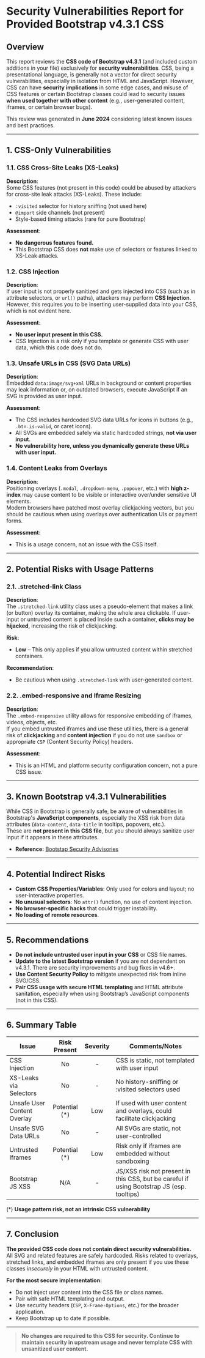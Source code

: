 # Security Vulnerabilities Report for Provided Bootstrap v4.3.1 CSS

## Overview

This report reviews the **CSS code of Bootstrap v4.3.1** (and included custom additions in your file) exclusively for **security vulnerabilities**. CSS, being a presentational language, is generally not a vector for direct security vulnerabilities, especially in isolation from HTML and JavaScript. However, CSS can have **security implications** in some edge cases, and misuse of CSS features or certain Bootstrap classes could lead to security issues **when used together with other content** (e.g., user-generated content, iframes, or certain browser bugs).

This review was generated in **June 2024** considering latest known issues and best practices.

---

## 1. CSS-Only Vulnerabilities

### 1.1. CSS Cross-Site Leaks (XS-Leaks)

**Description**:  
Some CSS features (not present in this code) could be abused by attackers for cross-site leak attacks (XS-Leaks). These include:
- `:visited` selector for history sniffing (not used here)
- `@import` side channels (not present)
- Style-based timing attacks (rare for pure Bootstrap)

**Assessment**:  
- **No dangerous features found.**  
- This Bootstrap CSS does **not** make use of selectors or features linked to XS-Leak attacks.

### 1.2. CSS Injection 

**Description**:  
If user input is not properly sanitized and gets injected into CSS (such as in attribute selectors, or `url()` paths), attackers may perform **CSS Injection**. However, this requires you to be inserting user-supplied data into your CSS, which is not evident here.

**Assessment**:  
- **No user input present in this CSS.**
- CSS Injection is a risk only if you template or generate CSS with user data, which this code does not do.

### 1.3. Unsafe URLs in CSS (SVG Data URLs)

**Description**:  
Embedded `data:image/svg+xml` URLs in background or content properties may leak information or, on outdated browsers, execute JavaScript if an SVG is provided as user input.

**Assessment**:  
- The CSS includes hardcoded SVG data URLs for icons in buttons (e.g., `.btn.is-valid`, or caret icons).
- All SVGs are embedded safely via static hardcoded strings, **not via user input**.
- **No vulnerability here, unless you dynamically generate these URLs with user input.**

### 1.4. Content Leaks from Overlays

**Description**:  
Positioning overlays (`.modal`, `.dropdown-menu`, `.popover`, etc.) with **high z-index** may cause content to be visible or interactive over/under sensitive UI elements.  
Modern browsers have patched most overlay clickjacking vectors, but you should be cautious when using overlays over authentication UIs or payment forms.

**Assessment**:  
- This is a usage concern, not an issue with the CSS itself.

---

## 2. Potential Risks with Usage Patterns

### 2.1. **.stretched-link** Class

**Description**:  
The `.stretched-link` utility class uses a pseudo-element that makes a link (or button) overlay its container, making the whole area clickable. If user-input or untrusted content is placed inside such a container, **clicks may be hijacked**, increasing the risk of clickjacking.

**Risk**:  
- **Low** – This only applies if you allow untrusted content within stretched containers.

**Recommendation**:  
- Be cautious when using `.stretched-link` with user-generated content.

### 2.2. **.embed-responsive** and Iframe Resizing

**Description**:  
The `.embed-responsive` utility allows for responsive embedding of iframes, videos, objects, etc.  
If you embed untrusted iframes and use these utilities, there is a general risk of **clickjacking** and **content injection** if you do not use `sandbox` or appropriate `CSP` (Content Security Policy) headers.

**Assessment**:  
- This is an HTML and platform security configuration concern, not a pure CSS issue.

---

## 3. Known Bootstrap v4.3.1 Vulnerabilities

While CSS in Bootstrap is generally safe, be aware of vulnerabilities in Bootstrap's **JavaScript components**, especially the XSS risk from data attributes (`data-content`, `data-title` in tooltips, popovers, etc.).  
These are **not present in this CSS file**, but you should always sanitize user input if it appears in these attributes.

- **Reference:** [Bootstap Security Advisories](https://github.com/twbs/bootstrap/security/advisories)

---

## 4. Potential Indirect Risks

- **Custom CSS Properties/Variables**: Only used for colors and layout; no user-interactive properties.
- **No unusual selectors**: No `attr()` function, no use of content injection.
- **No browser-specific hacks** that could trigger instability.
- **No loading of remote resources**.

---

## 5. Recommendations

- **Do not include untrusted user input in your CSS** or CSS file names.
- **Update to the latest Bootstrap version** if you are not dependent on v4.3.1. There are security improvements and bug fixes in v4.6+.
- **Use Content Security Policy** to mitigate unexpected risk from inline SVG/CSS.
- **Pair CSS usage with secure HTML templating** and HTML attribute sanitation, especially when using Bootstrap’s JavaScript components (not in this CSS).

---

## 6. Summary Table

| Issue                       | Risk Present | Severity | Comments/Notes                                                                                  |
|-----------------------------|:------------:|:--------:|-------------------------------------------------------------------------------------------------|
| CSS Injection               |      No      |    -     | CSS is static, not templated with user input                                                    |
| XS-Leaks via Selectors      |      No      |    -     | No history-sniffing or :visited selectors used                                                  |
| Unsafe User Content Overlay | Potential (*)|   Low    | If used with user content and overlays, could facilitate clickjacking                           |
| Unsafe SVG Data URLs        |      No      |    -     | All SVGs are static, not user-controlled                                                       |
| Untrusted Iframes           | Potential (*)|   Low    | Risk only if iframes are embedded without sandboxing                                            |
| Bootstrap JS XSS            |      N/A     |    -     | JS/XSS risk not present in this CSS, but be careful if using Bootstrap JS (esp. tooltips)       |

(*) **Usage pattern risk, not an intrinsic CSS vulnerability**

---

## 7. **Conclusion**

**The provided CSS code does not contain direct security vulnerabilities.**  
All SVG and related features are safely hardcoded. Risks related to overlays, stretched links, and embedded iframes are only present if you use these classes *insecurely* in your HTML with untrusted content.

**For the most secure implementation:**
- Do not inject user content into the CSS file or class names.
- Pair with safe HTML templating and output.
- Use security headers (`CSP`, `X-Frame-Options`, etc.) for the broader application.
- Keep Bootstrap up to date if possible.

---

> **No changes are required to this CSS for security. Continue to maintain security in upstream usage and never template CSS with unsanitized user content.**
